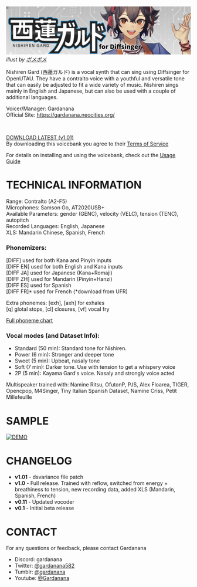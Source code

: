 ![header image](/image/cover.png)
*illust by [ポメポメ](https://x.com/morinopome2)*

Nishiren Gard (西蓮ガルド) is a vocal synth that can sing using Diffsinger for OpenUTAU. They have a contralto voice with a youthful and versatile tone that can easily be adjusted to fit a wide variety of music. Nishiren sings mainly in English and Japanese, but can also be used with a couple of additional languages.

Voicer/Manager: Gardanana<br>
Official Site: https://gardanana.neocities.org/

<br>

[DOWNLOAD LATEST (v1.01)](https://github.com/Gardanana/Nishiren-AI-Diffsinger/releases/tag/v1.01)<br>
By downloading this voicebank you agree to their [Terms of Service](/terms-of-service.md)

For details on installing and using the voicebank, check out the [Usage Guide](/usage-guide.md)
# TECHNICAL INFORMATION
Range: Contralto (A2-F5)<br>
Microphones: Samson Go, AT2020USB+<br>
Available Parameters: gender (GENC), velocity (VELC), tension (TENC), autopitch<br>
Recorded Languages: English, Japanese<br>
XLS: Mandarin Chinese, Spanish, French

### Phonemizers:
[DIFF] used for both Kana and Pinyin inputs<br>
[DIFF EN] used for both English and Kana inputs<br>
[DIFF JA] used for Japanese (Kana+Romaji)<br>
[DIFF ZH] used for Mandarin (Pinyin+Hanzi)<br>
[DIFF ES] used for Spanish<br>
[DIFF FR]* used for French (*download from UFR)

Extra phonemes: [exh], [axh] for exhales<br>
	  [q] glotal stops, [cl] closures, [vf] vocal fry

[Full phoneme chart](/phoneme-chart.md)

### Vocal modes (and Dataset Info):
- Standard (50 min): Standard tone for Nishiren. 
- Power (6 min): Stronger and deeper tone
- Sweet (5 min): Upbeat, nasaly tone
- Soft (7 min): Darker tone. Use with tension to get a whispery voice
- 2P (5 min): Kayama Gard's voice. Nasaly and strongly voice acted

Multispeaker trained with: Namine Ritsu, OfutonP, PJS, Alex Floarea, TIGER, Opencpop, M4Singer, Tiny Italian Spanish Dataset, Namine Criss, Petit Millefeuille

# SAMPLE
[![DEMO](https://img.youtube.com/vi/Y13BWpI8-wM/0.jpg)](https://www.youtube.com/watch?v=Y13BWpI8-wM)

# CHANGELOG
- **v1.01** - dsvariance file patch
- **v1.0** - Full release. Trained with reflow, switched from energy + breathiness to tension, new recording data, added XLS (Mandarin, Spanish, French)
- **v0.11** - Updated vocoder
- **v0.1** - Initial beta release

# CONTACT
For any questions or feedback, please contact Gardanana

- Discord: gardanana<br>
- Twitter: [@gardanana582](https://twitter.com/gardanana582)<br>
- Tumblr: [@gardanana](https://gardanana.tumblr.com/)<br>
- Youtube: [@Gardanana](https://www.youtube.com/@Gardanana)
